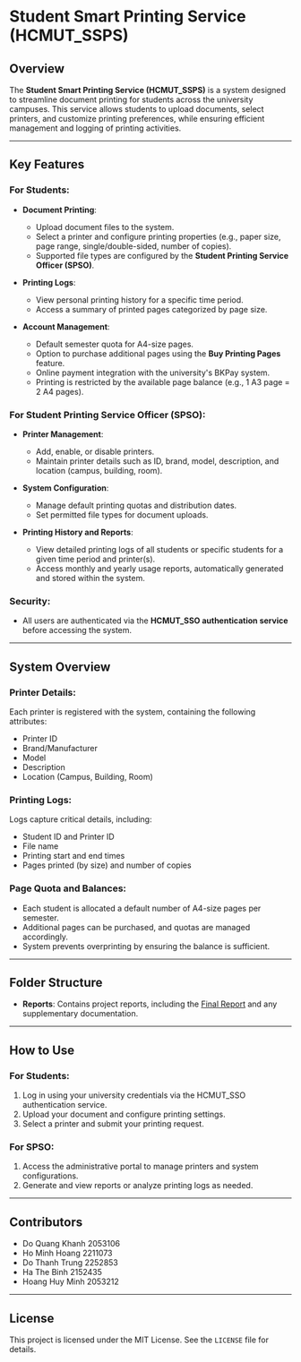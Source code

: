 # Student Smart Printing Service (HCMUT_SSPS)

## Overview
The **Student Smart Printing Service (HCMUT_SSPS)** is a system designed to streamline document printing for students across the university campuses. This service allows students to upload documents, select printers, and customize printing preferences, while ensuring efficient management and logging of printing activities.

---

## Key Features

### For Students:
- **Document Printing**:
  - Upload document files to the system.
  - Select a printer and configure printing properties (e.g., paper size, page range, single/double-sided, number of copies).
  - Supported file types are configured by the **Student Printing Service Officer (SPSO)**.
  
- **Printing Logs**:
  - View personal printing history for a specific time period.
  - Access a summary of printed pages categorized by page size.

- **Account Management**:
  - Default semester quota for A4-size pages.
  - Option to purchase additional pages using the **Buy Printing Pages** feature.
  - Online payment integration with the university's BKPay system.
  - Printing is restricted by the available page balance (e.g., 1 A3 page = 2 A4 pages).

### For Student Printing Service Officer (SPSO):
- **Printer Management**:
  - Add, enable, or disable printers.
  - Maintain printer details such as ID, brand, model, description, and location (campus, building, room).

- **System Configuration**:
  - Manage default printing quotas and distribution dates.
  - Set permitted file types for document uploads.

- **Printing History and Reports**:
  - View detailed printing logs of all students or specific students for a given time period and printer(s).
  - Access monthly and yearly usage reports, automatically generated and stored within the system.

### Security:
- All users are authenticated via the **HCMUT_SSO authentication service** before accessing the system.

---

## System Overview

### Printer Details:
Each printer is registered with the system, containing the following attributes:
- Printer ID
- Brand/Manufacturer
- Model
- Description
- Location (Campus, Building, Room)

### Printing Logs:
Logs capture critical details, including:
- Student ID and Printer ID
- File name
- Printing start and end times
- Pages printed (by size) and number of copies

### Page Quota and Balances:
- Each student is allocated a default number of A4-size pages per semester.
- Additional pages can be purchased, and quotas are managed accordingly.
- System prevents overprinting by ensuring the balance is sufficient.

---

## Folder Structure
- **Reports**: Contains project reports, including the [Final Report](Report/Report.pdf) and any supplementary documentation.

---

## How to Use
### For Students:
1. Log in using your university credentials via the HCMUT_SSO authentication service.
2. Upload your document and configure printing settings.
3. Select a printer and submit your printing request.

### For SPSO:
1. Access the administrative portal to manage printers and system configurations.
2. Generate and view reports or analyze printing logs as needed.

---

## Contributors
- Do Quang Khanh   	2053106   
- Ho Minh Hoang    	2211073   
- Do Thanh Trung   	2252853   
- Ha The Binh      	2152435   
- Hoang Huy Minh   	2053212   

---

## License
This project is licensed under the MIT License. See the `LICENSE` file for details.

